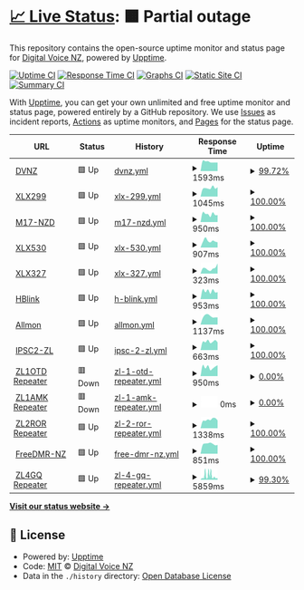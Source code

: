 # [📈 Live Status](https://DigitalVoiceNZ.github.io/upptime): <!--live status--> **🟧 Partial outage**

This repository contains the open-source uptime monitor and status page for [Digital Voice NZ](https://dvnz.nz/), powered by [Upptime](https://github.com/upptime/upptime).

[![Uptime CI](https://github.com/DigitalVoiceNZ/upptime/workflows/Uptime%20CI/badge.svg)](https://github.com/DigitalVoiceNZ/upptime/actions?query=workflow%3A%22Uptime+CI%22)
[![Response Time CI](https://github.com/DigitalVoiceNZ/upptime/workflows/Response%20Time%20CI/badge.svg)](https://github.com/DigitalVoiceNZ/upptime/actions?query=workflow%3A%22Response+Time+CI%22)
[![Graphs CI](https://github.com/DigitalVoiceNZ/upptime/workflows/Graphs%20CI/badge.svg)](https://github.com/DigitalVoiceNZ/upptime/actions?query=workflow%3A%22Graphs+CI%22)
[![Static Site CI](https://github.com/DigitalVoiceNZ/upptime/workflows/Static%20Site%20CI/badge.svg)](https://github.com/DigitalVoiceNZ/upptime/actions?query=workflow%3A%22Static+Site+CI%22)
[![Summary CI](https://github.com/DigitalVoiceNZ/upptime/workflows/Summary%20CI/badge.svg)](https://github.com/DigitalVoiceNZ/upptime/actions?query=workflow%3A%22Summary+CI%22)

With [Upptime](https://upptime.js.org), you can get your own unlimited and free uptime monitor and status page, powered entirely by a GitHub repository. We use [Issues](https://github.com/DigitalVoiceNZ/upptime/issues) as incident reports, [Actions](https://github.com/DigitalVoiceNZ/upptime/actions) as uptime monitors, and [Pages](https://DigitalVoiceNZ.github.io/upptime) for the status page.

<!--start: status pages-->
<!-- This summary is generated by Upptime (https://github.com/upptime/upptime) -->
<!-- Do not edit this manually, your changes will be overwritten -->
<!-- prettier-ignore -->
| URL | Status | History | Response Time | Uptime |
| --- | ------ | ------- | ------------- | ------ |
| <img alt="" src="https://icons.duckduckgo.com/ip3/dvnz.nz.ico" height="13"> [DVNZ](https://dvnz.nz) | 🟩 Up | [dvnz.yml](https://github.com/DigitalVoiceNZ/upptime/commits/HEAD/history/dvnz.yml) | <details><summary><img alt="Response time graph" src="./graphs/dvnz/response-time-week.png" height="20"> 1593ms</summary><br><a href="https://status.dvnz.nz/history/dvnz"><img alt="Response time 1694" src="https://img.shields.io/endpoint?url=https%3A%2F%2Fraw.githubusercontent.com%2FDigitalVoiceNZ%2Fupptime%2FHEAD%2Fapi%2Fdvnz%2Fresponse-time.json"></a><br><a href="https://status.dvnz.nz/history/dvnz"><img alt="24-hour response time 1486" src="https://img.shields.io/endpoint?url=https%3A%2F%2Fraw.githubusercontent.com%2FDigitalVoiceNZ%2Fupptime%2FHEAD%2Fapi%2Fdvnz%2Fresponse-time-day.json"></a><br><a href="https://status.dvnz.nz/history/dvnz"><img alt="7-day response time 1593" src="https://img.shields.io/endpoint?url=https%3A%2F%2Fraw.githubusercontent.com%2FDigitalVoiceNZ%2Fupptime%2FHEAD%2Fapi%2Fdvnz%2Fresponse-time-week.json"></a><br><a href="https://status.dvnz.nz/history/dvnz"><img alt="30-day response time 1694" src="https://img.shields.io/endpoint?url=https%3A%2F%2Fraw.githubusercontent.com%2FDigitalVoiceNZ%2Fupptime%2FHEAD%2Fapi%2Fdvnz%2Fresponse-time-month.json"></a><br><a href="https://status.dvnz.nz/history/dvnz"><img alt="1-year response time 1679" src="https://img.shields.io/endpoint?url=https%3A%2F%2Fraw.githubusercontent.com%2FDigitalVoiceNZ%2Fupptime%2FHEAD%2Fapi%2Fdvnz%2Fresponse-time-year.json"></a></details> | <details><summary><a href="https://status.dvnz.nz/history/dvnz">99.72%</a></summary><a href="https://status.dvnz.nz/history/dvnz"><img alt="All-time uptime 97.06%" src="https://img.shields.io/endpoint?url=https%3A%2F%2Fraw.githubusercontent.com%2FDigitalVoiceNZ%2Fupptime%2FHEAD%2Fapi%2Fdvnz%2Fuptime.json"></a><br><a href="https://status.dvnz.nz/history/dvnz"><img alt="24-hour uptime 98.06%" src="https://img.shields.io/endpoint?url=https%3A%2F%2Fraw.githubusercontent.com%2FDigitalVoiceNZ%2Fupptime%2FHEAD%2Fapi%2Fdvnz%2Fuptime-day.json"></a><br><a href="https://status.dvnz.nz/history/dvnz"><img alt="7-day uptime 99.72%" src="https://img.shields.io/endpoint?url=https%3A%2F%2Fraw.githubusercontent.com%2FDigitalVoiceNZ%2Fupptime%2FHEAD%2Fapi%2Fdvnz%2Fuptime-week.json"></a><br><a href="https://status.dvnz.nz/history/dvnz"><img alt="30-day uptime 99.94%" src="https://img.shields.io/endpoint?url=https%3A%2F%2Fraw.githubusercontent.com%2FDigitalVoiceNZ%2Fupptime%2FHEAD%2Fapi%2Fdvnz%2Fuptime-month.json"></a><br><a href="https://status.dvnz.nz/history/dvnz"><img alt="1-year uptime 99.99%" src="https://img.shields.io/endpoint?url=https%3A%2F%2Fraw.githubusercontent.com%2FDigitalVoiceNZ%2Fupptime%2FHEAD%2Fapi%2Fdvnz%2Fuptime-year.json"></a></details>
| <img alt="" src="https://icons.duckduckgo.com/ip3/xlx299.nz.ico" height="13"> [XLX299](https://xlx299.nz) | 🟩 Up | [xlx-299.yml](https://github.com/DigitalVoiceNZ/upptime/commits/HEAD/history/xlx-299.yml) | <details><summary><img alt="Response time graph" src="./graphs/xlx-299/response-time-week.png" height="20"> 1045ms</summary><br><a href="https://status.dvnz.nz/history/xlx-299"><img alt="Response time 1398" src="https://img.shields.io/endpoint?url=https%3A%2F%2Fraw.githubusercontent.com%2FDigitalVoiceNZ%2Fupptime%2FHEAD%2Fapi%2Fxlx-299%2Fresponse-time.json"></a><br><a href="https://status.dvnz.nz/history/xlx-299"><img alt="24-hour response time 1135" src="https://img.shields.io/endpoint?url=https%3A%2F%2Fraw.githubusercontent.com%2FDigitalVoiceNZ%2Fupptime%2FHEAD%2Fapi%2Fxlx-299%2Fresponse-time-day.json"></a><br><a href="https://status.dvnz.nz/history/xlx-299"><img alt="7-day response time 1045" src="https://img.shields.io/endpoint?url=https%3A%2F%2Fraw.githubusercontent.com%2FDigitalVoiceNZ%2Fupptime%2FHEAD%2Fapi%2Fxlx-299%2Fresponse-time-week.json"></a><br><a href="https://status.dvnz.nz/history/xlx-299"><img alt="30-day response time 1192" src="https://img.shields.io/endpoint?url=https%3A%2F%2Fraw.githubusercontent.com%2FDigitalVoiceNZ%2Fupptime%2FHEAD%2Fapi%2Fxlx-299%2Fresponse-time-month.json"></a><br><a href="https://status.dvnz.nz/history/xlx-299"><img alt="1-year response time 1360" src="https://img.shields.io/endpoint?url=https%3A%2F%2Fraw.githubusercontent.com%2FDigitalVoiceNZ%2Fupptime%2FHEAD%2Fapi%2Fxlx-299%2Fresponse-time-year.json"></a></details> | <details><summary><a href="https://status.dvnz.nz/history/xlx-299">100.00%</a></summary><a href="https://status.dvnz.nz/history/xlx-299"><img alt="All-time uptime 99.66%" src="https://img.shields.io/endpoint?url=https%3A%2F%2Fraw.githubusercontent.com%2FDigitalVoiceNZ%2Fupptime%2FHEAD%2Fapi%2Fxlx-299%2Fuptime.json"></a><br><a href="https://status.dvnz.nz/history/xlx-299"><img alt="24-hour uptime 100.00%" src="https://img.shields.io/endpoint?url=https%3A%2F%2Fraw.githubusercontent.com%2FDigitalVoiceNZ%2Fupptime%2FHEAD%2Fapi%2Fxlx-299%2Fuptime-day.json"></a><br><a href="https://status.dvnz.nz/history/xlx-299"><img alt="7-day uptime 100.00%" src="https://img.shields.io/endpoint?url=https%3A%2F%2Fraw.githubusercontent.com%2FDigitalVoiceNZ%2Fupptime%2FHEAD%2Fapi%2Fxlx-299%2Fuptime-week.json"></a><br><a href="https://status.dvnz.nz/history/xlx-299"><img alt="30-day uptime 100.00%" src="https://img.shields.io/endpoint?url=https%3A%2F%2Fraw.githubusercontent.com%2FDigitalVoiceNZ%2Fupptime%2FHEAD%2Fapi%2Fxlx-299%2Fuptime-month.json"></a><br><a href="https://status.dvnz.nz/history/xlx-299"><img alt="1-year uptime 98.98%" src="https://img.shields.io/endpoint?url=https%3A%2F%2Fraw.githubusercontent.com%2FDigitalVoiceNZ%2Fupptime%2FHEAD%2Fapi%2Fxlx-299%2Fuptime-year.json"></a></details>
| <img alt="" src="https://icons.duckduckgo.com/ip3/m17-nzd.dvnz.nz.ico" height="13"> [M17-NZD](https://m17-nzd.dvnz.nz) | 🟩 Up | [m17-nzd.yml](https://github.com/DigitalVoiceNZ/upptime/commits/HEAD/history/m17-nzd.yml) | <details><summary><img alt="Response time graph" src="./graphs/m17-nzd/response-time-week.png" height="20"> 950ms</summary><br><a href="https://status.dvnz.nz/history/m17-nzd"><img alt="Response time 998" src="https://img.shields.io/endpoint?url=https%3A%2F%2Fraw.githubusercontent.com%2FDigitalVoiceNZ%2Fupptime%2FHEAD%2Fapi%2Fm17-nzd%2Fresponse-time.json"></a><br><a href="https://status.dvnz.nz/history/m17-nzd"><img alt="24-hour response time 841" src="https://img.shields.io/endpoint?url=https%3A%2F%2Fraw.githubusercontent.com%2FDigitalVoiceNZ%2Fupptime%2FHEAD%2Fapi%2Fm17-nzd%2Fresponse-time-day.json"></a><br><a href="https://status.dvnz.nz/history/m17-nzd"><img alt="7-day response time 950" src="https://img.shields.io/endpoint?url=https%3A%2F%2Fraw.githubusercontent.com%2FDigitalVoiceNZ%2Fupptime%2FHEAD%2Fapi%2Fm17-nzd%2Fresponse-time-week.json"></a><br><a href="https://status.dvnz.nz/history/m17-nzd"><img alt="30-day response time 920" src="https://img.shields.io/endpoint?url=https%3A%2F%2Fraw.githubusercontent.com%2FDigitalVoiceNZ%2Fupptime%2FHEAD%2Fapi%2Fm17-nzd%2Fresponse-time-month.json"></a><br><a href="https://status.dvnz.nz/history/m17-nzd"><img alt="1-year response time 996" src="https://img.shields.io/endpoint?url=https%3A%2F%2Fraw.githubusercontent.com%2FDigitalVoiceNZ%2Fupptime%2FHEAD%2Fapi%2Fm17-nzd%2Fresponse-time-year.json"></a></details> | <details><summary><a href="https://status.dvnz.nz/history/m17-nzd">100.00%</a></summary><a href="https://status.dvnz.nz/history/m17-nzd"><img alt="All-time uptime 85.39%" src="https://img.shields.io/endpoint?url=https%3A%2F%2Fraw.githubusercontent.com%2FDigitalVoiceNZ%2Fupptime%2FHEAD%2Fapi%2Fm17-nzd%2Fuptime.json"></a><br><a href="https://status.dvnz.nz/history/m17-nzd"><img alt="24-hour uptime 100.00%" src="https://img.shields.io/endpoint?url=https%3A%2F%2Fraw.githubusercontent.com%2FDigitalVoiceNZ%2Fupptime%2FHEAD%2Fapi%2Fm17-nzd%2Fuptime-day.json"></a><br><a href="https://status.dvnz.nz/history/m17-nzd"><img alt="7-day uptime 100.00%" src="https://img.shields.io/endpoint?url=https%3A%2F%2Fraw.githubusercontent.com%2FDigitalVoiceNZ%2Fupptime%2FHEAD%2Fapi%2Fm17-nzd%2Fuptime-week.json"></a><br><a href="https://status.dvnz.nz/history/m17-nzd"><img alt="30-day uptime 100.00%" src="https://img.shields.io/endpoint?url=https%3A%2F%2Fraw.githubusercontent.com%2FDigitalVoiceNZ%2Fupptime%2FHEAD%2Fapi%2Fm17-nzd%2Fuptime-month.json"></a><br><a href="https://status.dvnz.nz/history/m17-nzd"><img alt="1-year uptime 100.00%" src="https://img.shields.io/endpoint?url=https%3A%2F%2Fraw.githubusercontent.com%2FDigitalVoiceNZ%2Fupptime%2FHEAD%2Fapi%2Fm17-nzd%2Fuptime-year.json"></a></details>
| <img alt="" src="https://icons.duckduckgo.com/ip3/zldigitalreflectors.hopto.org.ico" height="13"> [XLX530](http://zldigitalreflectors.hopto.org:84/) | 🟩 Up | [xlx-530.yml](https://github.com/DigitalVoiceNZ/upptime/commits/HEAD/history/xlx-530.yml) | <details><summary><img alt="Response time graph" src="./graphs/xlx-530/response-time-week.png" height="20"> 907ms</summary><br><a href="https://status.dvnz.nz/history/xlx-530"><img alt="Response time 1014" src="https://img.shields.io/endpoint?url=https%3A%2F%2Fraw.githubusercontent.com%2FDigitalVoiceNZ%2Fupptime%2FHEAD%2Fapi%2Fxlx-530%2Fresponse-time.json"></a><br><a href="https://status.dvnz.nz/history/xlx-530"><img alt="24-hour response time 719" src="https://img.shields.io/endpoint?url=https%3A%2F%2Fraw.githubusercontent.com%2FDigitalVoiceNZ%2Fupptime%2FHEAD%2Fapi%2Fxlx-530%2Fresponse-time-day.json"></a><br><a href="https://status.dvnz.nz/history/xlx-530"><img alt="7-day response time 907" src="https://img.shields.io/endpoint?url=https%3A%2F%2Fraw.githubusercontent.com%2FDigitalVoiceNZ%2Fupptime%2FHEAD%2Fapi%2Fxlx-530%2Fresponse-time-week.json"></a><br><a href="https://status.dvnz.nz/history/xlx-530"><img alt="30-day response time 2012" src="https://img.shields.io/endpoint?url=https%3A%2F%2Fraw.githubusercontent.com%2FDigitalVoiceNZ%2Fupptime%2FHEAD%2Fapi%2Fxlx-530%2Fresponse-time-month.json"></a><br><a href="https://status.dvnz.nz/history/xlx-530"><img alt="1-year response time 1042" src="https://img.shields.io/endpoint?url=https%3A%2F%2Fraw.githubusercontent.com%2FDigitalVoiceNZ%2Fupptime%2FHEAD%2Fapi%2Fxlx-530%2Fresponse-time-year.json"></a></details> | <details><summary><a href="https://status.dvnz.nz/history/xlx-530">100.00%</a></summary><a href="https://status.dvnz.nz/history/xlx-530"><img alt="All-time uptime 96.00%" src="https://img.shields.io/endpoint?url=https%3A%2F%2Fraw.githubusercontent.com%2FDigitalVoiceNZ%2Fupptime%2FHEAD%2Fapi%2Fxlx-530%2Fuptime.json"></a><br><a href="https://status.dvnz.nz/history/xlx-530"><img alt="24-hour uptime 100.00%" src="https://img.shields.io/endpoint?url=https%3A%2F%2Fraw.githubusercontent.com%2FDigitalVoiceNZ%2Fupptime%2FHEAD%2Fapi%2Fxlx-530%2Fuptime-day.json"></a><br><a href="https://status.dvnz.nz/history/xlx-530"><img alt="7-day uptime 100.00%" src="https://img.shields.io/endpoint?url=https%3A%2F%2Fraw.githubusercontent.com%2FDigitalVoiceNZ%2Fupptime%2FHEAD%2Fapi%2Fxlx-530%2Fuptime-week.json"></a><br><a href="https://status.dvnz.nz/history/xlx-530"><img alt="30-day uptime 99.72%" src="https://img.shields.io/endpoint?url=https%3A%2F%2Fraw.githubusercontent.com%2FDigitalVoiceNZ%2Fupptime%2FHEAD%2Fapi%2Fxlx-530%2Fuptime-month.json"></a><br><a href="https://status.dvnz.nz/history/xlx-530"><img alt="1-year uptime 99.49%" src="https://img.shields.io/endpoint?url=https%3A%2F%2Fraw.githubusercontent.com%2FDigitalVoiceNZ%2Fupptime%2FHEAD%2Fapi%2Fxlx-530%2Fuptime-year.json"></a></details>
| <img alt="" src="https://icons.duckduckgo.com/ip3/xlx327.from-ak.com.ico" height="13"> [XLX327](http://xlx327.from-ak.com) | 🟩 Up | [xlx-327.yml](https://github.com/DigitalVoiceNZ/upptime/commits/HEAD/history/xlx-327.yml) | <details><summary><img alt="Response time graph" src="./graphs/xlx-327/response-time-week.png" height="20"> 323ms</summary><br><a href="https://status.dvnz.nz/history/xlx-327"><img alt="Response time 312" src="https://img.shields.io/endpoint?url=https%3A%2F%2Fraw.githubusercontent.com%2FDigitalVoiceNZ%2Fupptime%2FHEAD%2Fapi%2Fxlx-327%2Fresponse-time.json"></a><br><a href="https://status.dvnz.nz/history/xlx-327"><img alt="24-hour response time 609" src="https://img.shields.io/endpoint?url=https%3A%2F%2Fraw.githubusercontent.com%2FDigitalVoiceNZ%2Fupptime%2FHEAD%2Fapi%2Fxlx-327%2Fresponse-time-day.json"></a><br><a href="https://status.dvnz.nz/history/xlx-327"><img alt="7-day response time 323" src="https://img.shields.io/endpoint?url=https%3A%2F%2Fraw.githubusercontent.com%2FDigitalVoiceNZ%2Fupptime%2FHEAD%2Fapi%2Fxlx-327%2Fresponse-time-week.json"></a><br><a href="https://status.dvnz.nz/history/xlx-327"><img alt="30-day response time 376" src="https://img.shields.io/endpoint?url=https%3A%2F%2Fraw.githubusercontent.com%2FDigitalVoiceNZ%2Fupptime%2FHEAD%2Fapi%2Fxlx-327%2Fresponse-time-month.json"></a><br><a href="https://status.dvnz.nz/history/xlx-327"><img alt="1-year response time 287" src="https://img.shields.io/endpoint?url=https%3A%2F%2Fraw.githubusercontent.com%2FDigitalVoiceNZ%2Fupptime%2FHEAD%2Fapi%2Fxlx-327%2Fresponse-time-year.json"></a></details> | <details><summary><a href="https://status.dvnz.nz/history/xlx-327">100.00%</a></summary><a href="https://status.dvnz.nz/history/xlx-327"><img alt="All-time uptime 85.27%" src="https://img.shields.io/endpoint?url=https%3A%2F%2Fraw.githubusercontent.com%2FDigitalVoiceNZ%2Fupptime%2FHEAD%2Fapi%2Fxlx-327%2Fuptime.json"></a><br><a href="https://status.dvnz.nz/history/xlx-327"><img alt="24-hour uptime 100.00%" src="https://img.shields.io/endpoint?url=https%3A%2F%2Fraw.githubusercontent.com%2FDigitalVoiceNZ%2Fupptime%2FHEAD%2Fapi%2Fxlx-327%2Fuptime-day.json"></a><br><a href="https://status.dvnz.nz/history/xlx-327"><img alt="7-day uptime 100.00%" src="https://img.shields.io/endpoint?url=https%3A%2F%2Fraw.githubusercontent.com%2FDigitalVoiceNZ%2Fupptime%2FHEAD%2Fapi%2Fxlx-327%2Fuptime-week.json"></a><br><a href="https://status.dvnz.nz/history/xlx-327"><img alt="30-day uptime 100.00%" src="https://img.shields.io/endpoint?url=https%3A%2F%2Fraw.githubusercontent.com%2FDigitalVoiceNZ%2Fupptime%2FHEAD%2Fapi%2Fxlx-327%2Fuptime-month.json"></a><br><a href="https://status.dvnz.nz/history/xlx-327"><img alt="1-year uptime 99.97%" src="https://img.shields.io/endpoint?url=https%3A%2F%2Fraw.githubusercontent.com%2FDigitalVoiceNZ%2Fupptime%2FHEAD%2Fapi%2Fxlx-327%2Fuptime-year.json"></a></details>
| <img alt="" src="https://icons.duckduckgo.com/ip3/hblink.dvnz.nz.ico" height="13"> [HBlink](https://hblink.dvnz.nz) | 🟩 Up | [h-blink.yml](https://github.com/DigitalVoiceNZ/upptime/commits/HEAD/history/h-blink.yml) | <details><summary><img alt="Response time graph" src="./graphs/h-blink/response-time-week.png" height="20"> 953ms</summary><br><a href="https://status.dvnz.nz/history/h-blink"><img alt="Response time 970" src="https://img.shields.io/endpoint?url=https%3A%2F%2Fraw.githubusercontent.com%2FDigitalVoiceNZ%2Fupptime%2FHEAD%2Fapi%2Fh-blink%2Fresponse-time.json"></a><br><a href="https://status.dvnz.nz/history/h-blink"><img alt="24-hour response time 837" src="https://img.shields.io/endpoint?url=https%3A%2F%2Fraw.githubusercontent.com%2FDigitalVoiceNZ%2Fupptime%2FHEAD%2Fapi%2Fh-blink%2Fresponse-time-day.json"></a><br><a href="https://status.dvnz.nz/history/h-blink"><img alt="7-day response time 953" src="https://img.shields.io/endpoint?url=https%3A%2F%2Fraw.githubusercontent.com%2FDigitalVoiceNZ%2Fupptime%2FHEAD%2Fapi%2Fh-blink%2Fresponse-time-week.json"></a><br><a href="https://status.dvnz.nz/history/h-blink"><img alt="30-day response time 953" src="https://img.shields.io/endpoint?url=https%3A%2F%2Fraw.githubusercontent.com%2FDigitalVoiceNZ%2Fupptime%2FHEAD%2Fapi%2Fh-blink%2Fresponse-time-month.json"></a><br><a href="https://status.dvnz.nz/history/h-blink"><img alt="1-year response time 964" src="https://img.shields.io/endpoint?url=https%3A%2F%2Fraw.githubusercontent.com%2FDigitalVoiceNZ%2Fupptime%2FHEAD%2Fapi%2Fh-blink%2Fresponse-time-year.json"></a></details> | <details><summary><a href="https://status.dvnz.nz/history/h-blink">100.00%</a></summary><a href="https://status.dvnz.nz/history/h-blink"><img alt="All-time uptime 99.82%" src="https://img.shields.io/endpoint?url=https%3A%2F%2Fraw.githubusercontent.com%2FDigitalVoiceNZ%2Fupptime%2FHEAD%2Fapi%2Fh-blink%2Fuptime.json"></a><br><a href="https://status.dvnz.nz/history/h-blink"><img alt="24-hour uptime 100.00%" src="https://img.shields.io/endpoint?url=https%3A%2F%2Fraw.githubusercontent.com%2FDigitalVoiceNZ%2Fupptime%2FHEAD%2Fapi%2Fh-blink%2Fuptime-day.json"></a><br><a href="https://status.dvnz.nz/history/h-blink"><img alt="7-day uptime 100.00%" src="https://img.shields.io/endpoint?url=https%3A%2F%2Fraw.githubusercontent.com%2FDigitalVoiceNZ%2Fupptime%2FHEAD%2Fapi%2Fh-blink%2Fuptime-week.json"></a><br><a href="https://status.dvnz.nz/history/h-blink"><img alt="30-day uptime 100.00%" src="https://img.shields.io/endpoint?url=https%3A%2F%2Fraw.githubusercontent.com%2FDigitalVoiceNZ%2Fupptime%2FHEAD%2Fapi%2Fh-blink%2Fuptime-month.json"></a><br><a href="https://status.dvnz.nz/history/h-blink"><img alt="1-year uptime 99.99%" src="https://img.shields.io/endpoint?url=https%3A%2F%2Fraw.githubusercontent.com%2FDigitalVoiceNZ%2Fupptime%2FHEAD%2Fapi%2Fh-blink%2Fuptime-year.json"></a></details>
| <img alt="" src="https://icons.duckduckgo.com/ip3/allstarnz.dvnz.nz.ico" height="13"> [Allmon](https://allstarnz.dvnz.nz) | 🟩 Up | [allmon.yml](https://github.com/DigitalVoiceNZ/upptime/commits/HEAD/history/allmon.yml) | <details><summary><img alt="Response time graph" src="./graphs/allmon/response-time-week.png" height="20"> 1137ms</summary><br><a href="https://status.dvnz.nz/history/allmon"><img alt="Response time 1443" src="https://img.shields.io/endpoint?url=https%3A%2F%2Fraw.githubusercontent.com%2FDigitalVoiceNZ%2Fupptime%2FHEAD%2Fapi%2Fallmon%2Fresponse-time.json"></a><br><a href="https://status.dvnz.nz/history/allmon"><img alt="24-hour response time 990" src="https://img.shields.io/endpoint?url=https%3A%2F%2Fraw.githubusercontent.com%2FDigitalVoiceNZ%2Fupptime%2FHEAD%2Fapi%2Fallmon%2Fresponse-time-day.json"></a><br><a href="https://status.dvnz.nz/history/allmon"><img alt="7-day response time 1137" src="https://img.shields.io/endpoint?url=https%3A%2F%2Fraw.githubusercontent.com%2FDigitalVoiceNZ%2Fupptime%2FHEAD%2Fapi%2Fallmon%2Fresponse-time-week.json"></a><br><a href="https://status.dvnz.nz/history/allmon"><img alt="30-day response time 1142" src="https://img.shields.io/endpoint?url=https%3A%2F%2Fraw.githubusercontent.com%2FDigitalVoiceNZ%2Fupptime%2FHEAD%2Fapi%2Fallmon%2Fresponse-time-month.json"></a><br><a href="https://status.dvnz.nz/history/allmon"><img alt="1-year response time 1358" src="https://img.shields.io/endpoint?url=https%3A%2F%2Fraw.githubusercontent.com%2FDigitalVoiceNZ%2Fupptime%2FHEAD%2Fapi%2Fallmon%2Fresponse-time-year.json"></a></details> | <details><summary><a href="https://status.dvnz.nz/history/allmon">100.00%</a></summary><a href="https://status.dvnz.nz/history/allmon"><img alt="All-time uptime 98.93%" src="https://img.shields.io/endpoint?url=https%3A%2F%2Fraw.githubusercontent.com%2FDigitalVoiceNZ%2Fupptime%2FHEAD%2Fapi%2Fallmon%2Fuptime.json"></a><br><a href="https://status.dvnz.nz/history/allmon"><img alt="24-hour uptime 100.00%" src="https://img.shields.io/endpoint?url=https%3A%2F%2Fraw.githubusercontent.com%2FDigitalVoiceNZ%2Fupptime%2FHEAD%2Fapi%2Fallmon%2Fuptime-day.json"></a><br><a href="https://status.dvnz.nz/history/allmon"><img alt="7-day uptime 100.00%" src="https://img.shields.io/endpoint?url=https%3A%2F%2Fraw.githubusercontent.com%2FDigitalVoiceNZ%2Fupptime%2FHEAD%2Fapi%2Fallmon%2Fuptime-week.json"></a><br><a href="https://status.dvnz.nz/history/allmon"><img alt="30-day uptime 99.94%" src="https://img.shields.io/endpoint?url=https%3A%2F%2Fraw.githubusercontent.com%2FDigitalVoiceNZ%2Fupptime%2FHEAD%2Fapi%2Fallmon%2Fuptime-month.json"></a><br><a href="https://status.dvnz.nz/history/allmon"><img alt="1-year uptime 99.81%" src="https://img.shields.io/endpoint?url=https%3A%2F%2Fraw.githubusercontent.com%2FDigitalVoiceNZ%2Fupptime%2FHEAD%2Fapi%2Fallmon%2Fuptime-year.json"></a></details>
| <img alt="" src="https://icons.duckduckgo.com/ip3/dmrplus.arec.info.ico" height="13"> [IPSC2-ZL](http://dmrplus.arec.info/ipsc) | 🟩 Up | [ipsc-2-zl.yml](https://github.com/DigitalVoiceNZ/upptime/commits/HEAD/history/ipsc-2-zl.yml) | <details><summary><img alt="Response time graph" src="./graphs/ipsc-2-zl/response-time-week.png" height="20"> 663ms</summary><br><a href="https://status.dvnz.nz/history/ipsc-2-zl"><img alt="Response time 724" src="https://img.shields.io/endpoint?url=https%3A%2F%2Fraw.githubusercontent.com%2FDigitalVoiceNZ%2Fupptime%2FHEAD%2Fapi%2Fipsc-2-zl%2Fresponse-time.json"></a><br><a href="https://status.dvnz.nz/history/ipsc-2-zl"><img alt="24-hour response time 601" src="https://img.shields.io/endpoint?url=https%3A%2F%2Fraw.githubusercontent.com%2FDigitalVoiceNZ%2Fupptime%2FHEAD%2Fapi%2Fipsc-2-zl%2Fresponse-time-day.json"></a><br><a href="https://status.dvnz.nz/history/ipsc-2-zl"><img alt="7-day response time 663" src="https://img.shields.io/endpoint?url=https%3A%2F%2Fraw.githubusercontent.com%2FDigitalVoiceNZ%2Fupptime%2FHEAD%2Fapi%2Fipsc-2-zl%2Fresponse-time-week.json"></a><br><a href="https://status.dvnz.nz/history/ipsc-2-zl"><img alt="30-day response time 777" src="https://img.shields.io/endpoint?url=https%3A%2F%2Fraw.githubusercontent.com%2FDigitalVoiceNZ%2Fupptime%2FHEAD%2Fapi%2Fipsc-2-zl%2Fresponse-time-month.json"></a><br><a href="https://status.dvnz.nz/history/ipsc-2-zl"><img alt="1-year response time 713" src="https://img.shields.io/endpoint?url=https%3A%2F%2Fraw.githubusercontent.com%2FDigitalVoiceNZ%2Fupptime%2FHEAD%2Fapi%2Fipsc-2-zl%2Fresponse-time-year.json"></a></details> | <details><summary><a href="https://status.dvnz.nz/history/ipsc-2-zl">100.00%</a></summary><a href="https://status.dvnz.nz/history/ipsc-2-zl"><img alt="All-time uptime 99.86%" src="https://img.shields.io/endpoint?url=https%3A%2F%2Fraw.githubusercontent.com%2FDigitalVoiceNZ%2Fupptime%2FHEAD%2Fapi%2Fipsc-2-zl%2Fuptime.json"></a><br><a href="https://status.dvnz.nz/history/ipsc-2-zl"><img alt="24-hour uptime 100.00%" src="https://img.shields.io/endpoint?url=https%3A%2F%2Fraw.githubusercontent.com%2FDigitalVoiceNZ%2Fupptime%2FHEAD%2Fapi%2Fipsc-2-zl%2Fuptime-day.json"></a><br><a href="https://status.dvnz.nz/history/ipsc-2-zl"><img alt="7-day uptime 100.00%" src="https://img.shields.io/endpoint?url=https%3A%2F%2Fraw.githubusercontent.com%2FDigitalVoiceNZ%2Fupptime%2FHEAD%2Fapi%2Fipsc-2-zl%2Fuptime-week.json"></a><br><a href="https://status.dvnz.nz/history/ipsc-2-zl"><img alt="30-day uptime 100.00%" src="https://img.shields.io/endpoint?url=https%3A%2F%2Fraw.githubusercontent.com%2FDigitalVoiceNZ%2Fupptime%2FHEAD%2Fapi%2Fipsc-2-zl%2Fuptime-month.json"></a><br><a href="https://status.dvnz.nz/history/ipsc-2-zl"><img alt="1-year uptime 99.99%" src="https://img.shields.io/endpoint?url=https%3A%2F%2Fraw.githubusercontent.com%2FDigitalVoiceNZ%2Fupptime%2FHEAD%2Fapi%2Fipsc-2-zl%2Fuptime-year.json"></a></details>
| <img alt="" src="https://icons.duckduckgo.com/ip3/zl1otd.dvnz.nz.ico" height="13"> [ZL1OTD Repeater](https://zl1otd.dvnz.nz) | 🟥 Down | [zl-1-otd-repeater.yml](https://github.com/DigitalVoiceNZ/upptime/commits/HEAD/history/zl-1-otd-repeater.yml) | <details><summary><img alt="Response time graph" src="./graphs/zl-1-otd-repeater/response-time-week.png" height="20"> 950ms</summary><br><a href="https://status.dvnz.nz/history/zl-1-otd-repeater"><img alt="Response time 1657" src="https://img.shields.io/endpoint?url=https%3A%2F%2Fraw.githubusercontent.com%2FDigitalVoiceNZ%2Fupptime%2FHEAD%2Fapi%2Fzl-1-otd-repeater%2Fresponse-time.json"></a><br><a href="https://status.dvnz.nz/history/zl-1-otd-repeater"><img alt="24-hour response time 1142" src="https://img.shields.io/endpoint?url=https%3A%2F%2Fraw.githubusercontent.com%2FDigitalVoiceNZ%2Fupptime%2FHEAD%2Fapi%2Fzl-1-otd-repeater%2Fresponse-time-day.json"></a><br><a href="https://status.dvnz.nz/history/zl-1-otd-repeater"><img alt="7-day response time 950" src="https://img.shields.io/endpoint?url=https%3A%2F%2Fraw.githubusercontent.com%2FDigitalVoiceNZ%2Fupptime%2FHEAD%2Fapi%2Fzl-1-otd-repeater%2Fresponse-time-week.json"></a><br><a href="https://status.dvnz.nz/history/zl-1-otd-repeater"><img alt="30-day response time 884" src="https://img.shields.io/endpoint?url=https%3A%2F%2Fraw.githubusercontent.com%2FDigitalVoiceNZ%2Fupptime%2FHEAD%2Fapi%2Fzl-1-otd-repeater%2Fresponse-time-month.json"></a><br><a href="https://status.dvnz.nz/history/zl-1-otd-repeater"><img alt="1-year response time 1611" src="https://img.shields.io/endpoint?url=https%3A%2F%2Fraw.githubusercontent.com%2FDigitalVoiceNZ%2Fupptime%2FHEAD%2Fapi%2Fzl-1-otd-repeater%2Fresponse-time-year.json"></a></details> | <details><summary><a href="https://status.dvnz.nz/history/zl-1-otd-repeater">0.00%</a></summary><a href="https://status.dvnz.nz/history/zl-1-otd-repeater"><img alt="All-time uptime 93.83%" src="https://img.shields.io/endpoint?url=https%3A%2F%2Fraw.githubusercontent.com%2FDigitalVoiceNZ%2Fupptime%2FHEAD%2Fapi%2Fzl-1-otd-repeater%2Fuptime.json"></a><br><a href="https://status.dvnz.nz/history/zl-1-otd-repeater"><img alt="24-hour uptime 0.00%" src="https://img.shields.io/endpoint?url=https%3A%2F%2Fraw.githubusercontent.com%2FDigitalVoiceNZ%2Fupptime%2FHEAD%2Fapi%2Fzl-1-otd-repeater%2Fuptime-day.json"></a><br><a href="https://status.dvnz.nz/history/zl-1-otd-repeater"><img alt="7-day uptime 0.00%" src="https://img.shields.io/endpoint?url=https%3A%2F%2Fraw.githubusercontent.com%2FDigitalVoiceNZ%2Fupptime%2FHEAD%2Fapi%2Fzl-1-otd-repeater%2Fuptime-week.json"></a><br><a href="https://status.dvnz.nz/history/zl-1-otd-repeater"><img alt="30-day uptime 1.38%" src="https://img.shields.io/endpoint?url=https%3A%2F%2Fraw.githubusercontent.com%2FDigitalVoiceNZ%2Fupptime%2FHEAD%2Fapi%2Fzl-1-otd-repeater%2Fuptime-month.json"></a><br><a href="https://status.dvnz.nz/history/zl-1-otd-repeater"><img alt="1-year uptime 77.71%" src="https://img.shields.io/endpoint?url=https%3A%2F%2Fraw.githubusercontent.com%2FDigitalVoiceNZ%2Fupptime%2FHEAD%2Fapi%2Fzl-1-otd-repeater%2Fuptime-year.json"></a></details>
| <img alt="" src="https://icons.duckduckgo.com/ip3/zl1amk.ddns.net.ico" height="13"> [ZL1AMK Repeater](http://zl1amk.ddns.net:82) | 🟥 Down | [zl-1-amk-repeater.yml](https://github.com/DigitalVoiceNZ/upptime/commits/HEAD/history/zl-1-amk-repeater.yml) | <details><summary><img alt="Response time graph" src="./graphs/zl-1-amk-repeater/response-time-week.png" height="20"> 0ms</summary><br><a href="https://status.dvnz.nz/history/zl-1-amk-repeater"><img alt="Response time 2314" src="https://img.shields.io/endpoint?url=https%3A%2F%2Fraw.githubusercontent.com%2FDigitalVoiceNZ%2Fupptime%2FHEAD%2Fapi%2Fzl-1-amk-repeater%2Fresponse-time.json"></a><br><a href="https://status.dvnz.nz/history/zl-1-amk-repeater"><img alt="24-hour response time 0" src="https://img.shields.io/endpoint?url=https%3A%2F%2Fraw.githubusercontent.com%2FDigitalVoiceNZ%2Fupptime%2FHEAD%2Fapi%2Fzl-1-amk-repeater%2Fresponse-time-day.json"></a><br><a href="https://status.dvnz.nz/history/zl-1-amk-repeater"><img alt="7-day response time 0" src="https://img.shields.io/endpoint?url=https%3A%2F%2Fraw.githubusercontent.com%2FDigitalVoiceNZ%2Fupptime%2FHEAD%2Fapi%2Fzl-1-amk-repeater%2Fresponse-time-week.json"></a><br><a href="https://status.dvnz.nz/history/zl-1-amk-repeater"><img alt="30-day response time 0" src="https://img.shields.io/endpoint?url=https%3A%2F%2Fraw.githubusercontent.com%2FDigitalVoiceNZ%2Fupptime%2FHEAD%2Fapi%2Fzl-1-amk-repeater%2Fresponse-time-month.json"></a><br><a href="https://status.dvnz.nz/history/zl-1-amk-repeater"><img alt="1-year response time 2306" src="https://img.shields.io/endpoint?url=https%3A%2F%2Fraw.githubusercontent.com%2FDigitalVoiceNZ%2Fupptime%2FHEAD%2Fapi%2Fzl-1-amk-repeater%2Fresponse-time-year.json"></a></details> | <details><summary><a href="https://status.dvnz.nz/history/zl-1-amk-repeater">0.00%</a></summary><a href="https://status.dvnz.nz/history/zl-1-amk-repeater"><img alt="All-time uptime 85.94%" src="https://img.shields.io/endpoint?url=https%3A%2F%2Fraw.githubusercontent.com%2FDigitalVoiceNZ%2Fupptime%2FHEAD%2Fapi%2Fzl-1-amk-repeater%2Fuptime.json"></a><br><a href="https://status.dvnz.nz/history/zl-1-amk-repeater"><img alt="24-hour uptime 0.00%" src="https://img.shields.io/endpoint?url=https%3A%2F%2Fraw.githubusercontent.com%2FDigitalVoiceNZ%2Fupptime%2FHEAD%2Fapi%2Fzl-1-amk-repeater%2Fuptime-day.json"></a><br><a href="https://status.dvnz.nz/history/zl-1-amk-repeater"><img alt="7-day uptime 0.00%" src="https://img.shields.io/endpoint?url=https%3A%2F%2Fraw.githubusercontent.com%2FDigitalVoiceNZ%2Fupptime%2FHEAD%2Fapi%2Fzl-1-amk-repeater%2Fuptime-week.json"></a><br><a href="https://status.dvnz.nz/history/zl-1-amk-repeater"><img alt="30-day uptime 1.38%" src="https://img.shields.io/endpoint?url=https%3A%2F%2Fraw.githubusercontent.com%2FDigitalVoiceNZ%2Fupptime%2FHEAD%2Fapi%2Fzl-1-amk-repeater%2Fuptime-month.json"></a><br><a href="https://status.dvnz.nz/history/zl-1-amk-repeater"><img alt="1-year uptime 37.09%" src="https://img.shields.io/endpoint?url=https%3A%2F%2Fraw.githubusercontent.com%2FDigitalVoiceNZ%2Fupptime%2FHEAD%2Fapi%2Fzl-1-amk-repeater%2Fuptime-year.json"></a></details>
| <img alt="" src="https://icons.duckduckgo.com/ip3/zl2ror.dvnz.nz.ico" height="13"> [ZL2ROR Repeater](https://zl2ror.dvnz.nz) | 🟩 Up | [zl-2-ror-repeater.yml](https://github.com/DigitalVoiceNZ/upptime/commits/HEAD/history/zl-2-ror-repeater.yml) | <details><summary><img alt="Response time graph" src="./graphs/zl-2-ror-repeater/response-time-week.png" height="20"> 1338ms</summary><br><a href="https://status.dvnz.nz/history/zl-2-ror-repeater"><img alt="Response time 1994" src="https://img.shields.io/endpoint?url=https%3A%2F%2Fraw.githubusercontent.com%2FDigitalVoiceNZ%2Fupptime%2FHEAD%2Fapi%2Fzl-2-ror-repeater%2Fresponse-time.json"></a><br><a href="https://status.dvnz.nz/history/zl-2-ror-repeater"><img alt="24-hour response time 1221" src="https://img.shields.io/endpoint?url=https%3A%2F%2Fraw.githubusercontent.com%2FDigitalVoiceNZ%2Fupptime%2FHEAD%2Fapi%2Fzl-2-ror-repeater%2Fresponse-time-day.json"></a><br><a href="https://status.dvnz.nz/history/zl-2-ror-repeater"><img alt="7-day response time 1338" src="https://img.shields.io/endpoint?url=https%3A%2F%2Fraw.githubusercontent.com%2FDigitalVoiceNZ%2Fupptime%2FHEAD%2Fapi%2Fzl-2-ror-repeater%2Fresponse-time-week.json"></a><br><a href="https://status.dvnz.nz/history/zl-2-ror-repeater"><img alt="30-day response time 1241" src="https://img.shields.io/endpoint?url=https%3A%2F%2Fraw.githubusercontent.com%2FDigitalVoiceNZ%2Fupptime%2FHEAD%2Fapi%2Fzl-2-ror-repeater%2Fresponse-time-month.json"></a><br><a href="https://status.dvnz.nz/history/zl-2-ror-repeater"><img alt="1-year response time 1495" src="https://img.shields.io/endpoint?url=https%3A%2F%2Fraw.githubusercontent.com%2FDigitalVoiceNZ%2Fupptime%2FHEAD%2Fapi%2Fzl-2-ror-repeater%2Fresponse-time-year.json"></a></details> | <details><summary><a href="https://status.dvnz.nz/history/zl-2-ror-repeater">100.00%</a></summary><a href="https://status.dvnz.nz/history/zl-2-ror-repeater"><img alt="All-time uptime 98.20%" src="https://img.shields.io/endpoint?url=https%3A%2F%2Fraw.githubusercontent.com%2FDigitalVoiceNZ%2Fupptime%2FHEAD%2Fapi%2Fzl-2-ror-repeater%2Fuptime.json"></a><br><a href="https://status.dvnz.nz/history/zl-2-ror-repeater"><img alt="24-hour uptime 100.00%" src="https://img.shields.io/endpoint?url=https%3A%2F%2Fraw.githubusercontent.com%2FDigitalVoiceNZ%2Fupptime%2FHEAD%2Fapi%2Fzl-2-ror-repeater%2Fuptime-day.json"></a><br><a href="https://status.dvnz.nz/history/zl-2-ror-repeater"><img alt="7-day uptime 100.00%" src="https://img.shields.io/endpoint?url=https%3A%2F%2Fraw.githubusercontent.com%2FDigitalVoiceNZ%2Fupptime%2FHEAD%2Fapi%2Fzl-2-ror-repeater%2Fuptime-week.json"></a><br><a href="https://status.dvnz.nz/history/zl-2-ror-repeater"><img alt="30-day uptime 99.94%" src="https://img.shields.io/endpoint?url=https%3A%2F%2Fraw.githubusercontent.com%2FDigitalVoiceNZ%2Fupptime%2FHEAD%2Fapi%2Fzl-2-ror-repeater%2Fuptime-month.json"></a><br><a href="https://status.dvnz.nz/history/zl-2-ror-repeater"><img alt="1-year uptime 99.28%" src="https://img.shields.io/endpoint?url=https%3A%2F%2Fraw.githubusercontent.com%2FDigitalVoiceNZ%2Fupptime%2FHEAD%2Fapi%2Fzl-2-ror-repeater%2Fuptime-year.json"></a></details>
| <img alt="" src="https://icons.duckduckgo.com/ip3/freedmr.dvnz.nz.ico" height="13"> [FreeDMR-NZ](https://freedmr.dvnz.nz) | 🟩 Up | [free-dmr-nz.yml](https://github.com/DigitalVoiceNZ/upptime/commits/HEAD/history/free-dmr-nz.yml) | <details><summary><img alt="Response time graph" src="./graphs/free-dmr-nz/response-time-week.png" height="20"> 851ms</summary><br><a href="https://status.dvnz.nz/history/free-dmr-nz"><img alt="Response time 868" src="https://img.shields.io/endpoint?url=https%3A%2F%2Fraw.githubusercontent.com%2FDigitalVoiceNZ%2Fupptime%2FHEAD%2Fapi%2Ffree-dmr-nz%2Fresponse-time.json"></a><br><a href="https://status.dvnz.nz/history/free-dmr-nz"><img alt="24-hour response time 766" src="https://img.shields.io/endpoint?url=https%3A%2F%2Fraw.githubusercontent.com%2FDigitalVoiceNZ%2Fupptime%2FHEAD%2Fapi%2Ffree-dmr-nz%2Fresponse-time-day.json"></a><br><a href="https://status.dvnz.nz/history/free-dmr-nz"><img alt="7-day response time 851" src="https://img.shields.io/endpoint?url=https%3A%2F%2Fraw.githubusercontent.com%2FDigitalVoiceNZ%2Fupptime%2FHEAD%2Fapi%2Ffree-dmr-nz%2Fresponse-time-week.json"></a><br><a href="https://status.dvnz.nz/history/free-dmr-nz"><img alt="30-day response time 832" src="https://img.shields.io/endpoint?url=https%3A%2F%2Fraw.githubusercontent.com%2FDigitalVoiceNZ%2Fupptime%2FHEAD%2Fapi%2Ffree-dmr-nz%2Fresponse-time-month.json"></a><br><a href="https://status.dvnz.nz/history/free-dmr-nz"><img alt="1-year response time 874" src="https://img.shields.io/endpoint?url=https%3A%2F%2Fraw.githubusercontent.com%2FDigitalVoiceNZ%2Fupptime%2FHEAD%2Fapi%2Ffree-dmr-nz%2Fresponse-time-year.json"></a></details> | <details><summary><a href="https://status.dvnz.nz/history/free-dmr-nz">100.00%</a></summary><a href="https://status.dvnz.nz/history/free-dmr-nz"><img alt="All-time uptime 99.90%" src="https://img.shields.io/endpoint?url=https%3A%2F%2Fraw.githubusercontent.com%2FDigitalVoiceNZ%2Fupptime%2FHEAD%2Fapi%2Ffree-dmr-nz%2Fuptime.json"></a><br><a href="https://status.dvnz.nz/history/free-dmr-nz"><img alt="24-hour uptime 100.00%" src="https://img.shields.io/endpoint?url=https%3A%2F%2Fraw.githubusercontent.com%2FDigitalVoiceNZ%2Fupptime%2FHEAD%2Fapi%2Ffree-dmr-nz%2Fuptime-day.json"></a><br><a href="https://status.dvnz.nz/history/free-dmr-nz"><img alt="7-day uptime 100.00%" src="https://img.shields.io/endpoint?url=https%3A%2F%2Fraw.githubusercontent.com%2FDigitalVoiceNZ%2Fupptime%2FHEAD%2Fapi%2Ffree-dmr-nz%2Fuptime-week.json"></a><br><a href="https://status.dvnz.nz/history/free-dmr-nz"><img alt="30-day uptime 100.00%" src="https://img.shields.io/endpoint?url=https%3A%2F%2Fraw.githubusercontent.com%2FDigitalVoiceNZ%2Fupptime%2FHEAD%2Fapi%2Ffree-dmr-nz%2Fuptime-month.json"></a><br><a href="https://status.dvnz.nz/history/free-dmr-nz"><img alt="1-year uptime 99.75%" src="https://img.shields.io/endpoint?url=https%3A%2F%2Fraw.githubusercontent.com%2FDigitalVoiceNZ%2Fupptime%2FHEAD%2Fapi%2Ffree-dmr-nz%2Fuptime-year.json"></a></details>
| <img alt="" src="https://icons.duckduckgo.com/ip3/null.ico" height="13"> [ZL4GQ Repeater](zl4gq.dvnz.nz) | 🟩 Up | [zl-4-gq-repeater.yml](https://github.com/DigitalVoiceNZ/upptime/commits/HEAD/history/zl-4-gq-repeater.yml) | <details><summary><img alt="Response time graph" src="./graphs/zl-4-gq-repeater/response-time-week.png" height="20"> 5859ms</summary><br><a href="https://status.dvnz.nz/history/zl-4-gq-repeater"><img alt="Response time 4637" src="https://img.shields.io/endpoint?url=https%3A%2F%2Fraw.githubusercontent.com%2FDigitalVoiceNZ%2Fupptime%2FHEAD%2Fapi%2Fzl-4-gq-repeater%2Fresponse-time.json"></a><br><a href="https://status.dvnz.nz/history/zl-4-gq-repeater"><img alt="24-hour response time 7705" src="https://img.shields.io/endpoint?url=https%3A%2F%2Fraw.githubusercontent.com%2FDigitalVoiceNZ%2Fupptime%2FHEAD%2Fapi%2Fzl-4-gq-repeater%2Fresponse-time-day.json"></a><br><a href="https://status.dvnz.nz/history/zl-4-gq-repeater"><img alt="7-day response time 5859" src="https://img.shields.io/endpoint?url=https%3A%2F%2Fraw.githubusercontent.com%2FDigitalVoiceNZ%2Fupptime%2FHEAD%2Fapi%2Fzl-4-gq-repeater%2Fresponse-time-week.json"></a><br><a href="https://status.dvnz.nz/history/zl-4-gq-repeater"><img alt="30-day response time 5862" src="https://img.shields.io/endpoint?url=https%3A%2F%2Fraw.githubusercontent.com%2FDigitalVoiceNZ%2Fupptime%2FHEAD%2Fapi%2Fzl-4-gq-repeater%2Fresponse-time-month.json"></a><br><a href="https://status.dvnz.nz/history/zl-4-gq-repeater"><img alt="1-year response time 4669" src="https://img.shields.io/endpoint?url=https%3A%2F%2Fraw.githubusercontent.com%2FDigitalVoiceNZ%2Fupptime%2FHEAD%2Fapi%2Fzl-4-gq-repeater%2Fresponse-time-year.json"></a></details> | <details><summary><a href="https://status.dvnz.nz/history/zl-4-gq-repeater">99.30%</a></summary><a href="https://status.dvnz.nz/history/zl-4-gq-repeater"><img alt="All-time uptime 98.37%" src="https://img.shields.io/endpoint?url=https%3A%2F%2Fraw.githubusercontent.com%2FDigitalVoiceNZ%2Fupptime%2FHEAD%2Fapi%2Fzl-4-gq-repeater%2Fuptime.json"></a><br><a href="https://status.dvnz.nz/history/zl-4-gq-repeater"><img alt="24-hour uptime 96.26%" src="https://img.shields.io/endpoint?url=https%3A%2F%2Fraw.githubusercontent.com%2FDigitalVoiceNZ%2Fupptime%2FHEAD%2Fapi%2Fzl-4-gq-repeater%2Fuptime-day.json"></a><br><a href="https://status.dvnz.nz/history/zl-4-gq-repeater"><img alt="7-day uptime 99.30%" src="https://img.shields.io/endpoint?url=https%3A%2F%2Fraw.githubusercontent.com%2FDigitalVoiceNZ%2Fupptime%2FHEAD%2Fapi%2Fzl-4-gq-repeater%2Fuptime-week.json"></a><br><a href="https://status.dvnz.nz/history/zl-4-gq-repeater"><img alt="30-day uptime 99.44%" src="https://img.shields.io/endpoint?url=https%3A%2F%2Fraw.githubusercontent.com%2FDigitalVoiceNZ%2Fupptime%2FHEAD%2Fapi%2Fzl-4-gq-repeater%2Fuptime-month.json"></a><br><a href="https://status.dvnz.nz/history/zl-4-gq-repeater"><img alt="1-year uptime 96.36%" src="https://img.shields.io/endpoint?url=https%3A%2F%2Fraw.githubusercontent.com%2FDigitalVoiceNZ%2Fupptime%2FHEAD%2Fapi%2Fzl-4-gq-repeater%2Fuptime-year.json"></a></details>

<!--end: status pages-->

[**Visit our status website →**](https://DigitalVoiceNZ.github.io/upptime)

## 📄 License

- Powered by: [Upptime](https://github.com/upptime/upptime)
- Code: [MIT](./LICENSE) © [Digital Voice NZ](https://dvnz.nz/)
- Data in the `./history` directory: [Open Database License](https://opendatacommons.org/licenses/odbl/1-0/)
